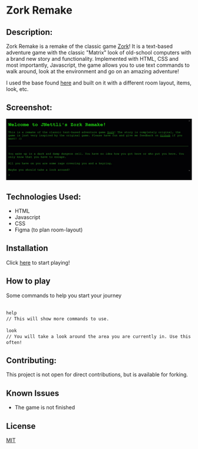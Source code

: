 # Zork Remake

## Description:
Zork Remake is a remake of the classic game [Zork](https://en.wikipedia.org/wiki/Zork)! It is a text-based adventure game with the classic "Matrix" look of old-school computers with a brand new story and functionality. Implemented with HTML, CSS and most importantly, Javascript, the game allows you to use text commands to walk around, look at the environment and go on an amazing adventure!

I used the base found [here](https://dev.to/shawn2208/building-a-mini-text-based-adventure-game-mini-zork-with-html-css-js-3879) and built on it with a different room layout, items, look, etc.

## Screenshot: 
<div style="display: flex; flex-direction: row;">
  <a href="assets/readme/screenshot.jpg">
    <img src="assets/readme/screenshot.jpg" alt="Zork image" width="1000"/>
  </a>
</div>

## Technologies Used:
- HTML
- Javascript
- CSS
- Figma (to plan room-layout)

## Installation

Click [here](https://jnettli-zork-remake.netlify.app/) to start playing!


## How to play
Some commands to help you start your journey
```

help
// This will show more commands to use.

look
// You will take a look around the area you are currently in. Use this often!

```

## Contributing: 
This project is not open for direct contributions, but is available for forking.

## Known Issues
- The game is not finished

## License

[MIT](https://choosealicense.com/licenses/mit/)
